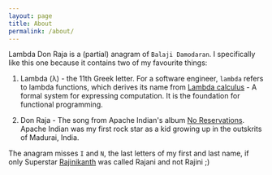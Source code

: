 ```yaml
---
layout: page
title: About
permalink: /about/
---
```


Lambda Don Raja is a (partial) anagram of `Balaji Damodaran`. I specifically like this one because it contains two of my favourite things:

1. Lambda (λ) - the 11th Greek letter. For a software engineer, `lambda` refers to lambda functions, which derives its name from [Lambda calculus](https://en.wikipedia.org/wiki/Lambda_calculus) - A formal system for expressing computation. It is the foundation for functional programming.

2. Don Raja - The song from Apache Indian's album [No Reservations](https://open.spotify.com/album/6mVgdxshOzKoulrupVh9JA). Apache Indian was my first rock star as a kid growing up in the outskrits of Madurai, India.

The anagram misses `I` and `N`, the last letters of my first and last name, if only Superstar [Rajinikanth](https://en.wikipedia.org/wiki/Rajinikanth) was called Rajani and not Rajini ;)

